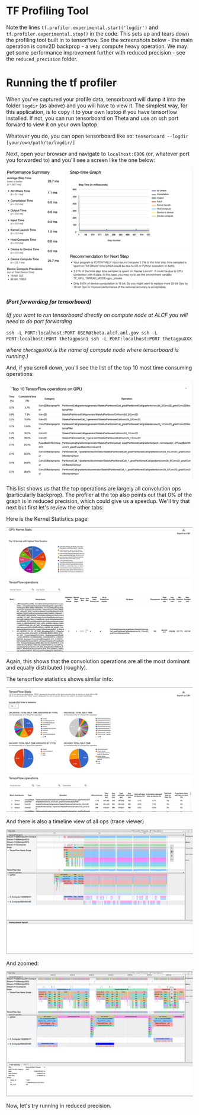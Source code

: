 # TF Profiling Tool


Note the lines `tf.profiler.experimental.start('logdir')` and `tf.profiler.experimental.stop()` in the code.  This sets up and tears down the profiling tool built in to tensorflow.  See the screenshots below - the main operation is conv2D backprop - a very compute heavy operation.  We may get some performance improvement further with reduced precision - see the `reduced_precision` folder.


# Running the tf profiler

When you've captured your profile data, tensorboard will dump it into the folder `logdir` (as above) and you will have to view it.  The simplest way, for this application, is to copy it to your own laptop if you have tensorflow installed.  If not, you can run tensorboard on Theta and use an ssh port forward to view it on your own laptop.

Whatever you do, you can open tensorboard like so:
`tensorboard --logdir [your/own/path/to/logdir/]`

Next, open your browser and navigate to `localhost:6006` (or, whatever port you forwarded to) and you'll see a screen like the one below:

![Tensorboard Profiler Overview](profiler_overview.png)

#### *(Port forwarding for tensorboard)*
*(If you want to run tensorboard directly on compute node at ALCF you will need to do port forwarding*
```
ssh -L PORT:localhost:PORT USER@theta.alcf.anl.gov ssh -L PORT:localhost:PORT thetagpusn1 ssh -L PORT:localhost:PORT thetagpuXXX
```
*where `thetagpuXXX` is the name of compute node where tensorboard is running.)*

And, if you scroll down, you'll see the list of the top 10 most time consuming operations:

![top 10](top10_ops.png)

This list shows us that the top operations are largely all convolution ops (particularly backprop).  The profiler at the top also points out that 0% of the graph is in reduced precision, which could give us a speedup.  We'll try that next but first let's review the other tabs:

Here is the Kernel Statistics page:

![kernel stats](kernel-stats.png)

Again, this shows that the convolution operations are all the most dominant and equally distributed (roughly).

The tensorflow statistics shows similar info:

![tf stats](tf-stats.png)

And there is also a timeline view of all ops (trace viewer)

![timeline](trace-viewer.png)

And zoomed:

![timeline zoom](trace-viewer-zoom.png)

Now, let's try running in reduced precision.
